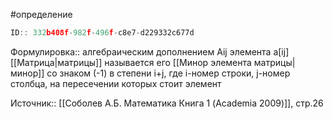 #определение 

```javascript
ID:: 332b408f-982f-496f-c8e7-d229332c677d
```

Формулировка:: алгебраическим дополнением Aij элемента a[ij] [[Матрица|матрицы]] называется его [[Минор элемента матрицы|минор]] со знаком (-1) в степени i+j, где i-номер строки, j-номер столбца, на пересечении которых стоит элемент


Источник:: [[Соболев А.Б. Математика Книга 1 (Academia 2009)]], стр.26